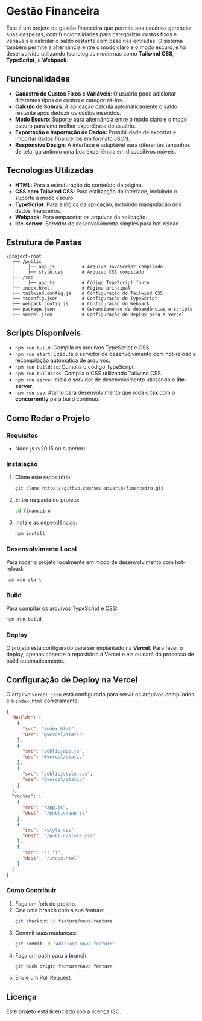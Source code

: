 # Gestão Financeira

Este é um projeto de gestão financeira que permite aos usuários gerenciar suas despesas, com funcionalidades para categorizar custos fixos e variáveis e calcular o saldo restante com base nas entradas. O sistema também permite a alternância entre o modo claro e o modo escuro, e foi desenvolvido utilizando tecnologias modernas como **Tailwind CSS**, **TypeScript**, e **Webpack**.

## Funcionalidades

- **Cadastro de Custos Fixos e Variáveis**: O usuário pode adicionar diferentes tipos de custos e categorizá-los.
- **Cálculo de Sobras**: A aplicação calcula automaticamente o saldo restante após deduzir os custos inseridos.
- **Modo Escuro**: Suporte para alternância entre o modo claro e o modo escuro para uma melhor experiência do usuário.
- **Exportação e Importação de Dados**: Possibilidade de exportar e importar dados financeiros em formato JSON.
- **Responsive Design**: A interface é adaptável para diferentes tamanhos de tela, garantindo uma boa experiência em dispositivos móveis.

## Tecnologias Utilizadas

- **HTML**: Para a estruturação do conteúdo da página.
- **CSS com Tailwind CSS**: Para estilização da interface, incluindo o suporte a modo escuro.
- **TypeScript**: Para a lógica da aplicação, incluindo manipulação dos dados financeiros.
- **Webpack**: Para empacotar os arquivos da aplicação.
- **lite-server**: Servidor de desenvolvimento simples para hot-reload.

## Estrutura de Pastas

```
/project-root
  ├── /public
  │     ├── app.js          # Arquivo JavaScript compilado
  │     ├── style.css       # Arquivo CSS compilado
  ├── /src
  │     ├── app.ts          # Código TypeScript fonte
  ├── index.html            # Página principal
  ├── tailwind.config.js    # Configuração do Tailwind CSS
  ├── tsconfig.json         # Configuração do TypeScript
  ├── webpack.config.js     # Configuração do Webpack
  ├── package.json          # Gerenciamento de dependências e scripts
  ├── vercel.json           # Configuração de deploy para a Vercel
```

## Scripts Disponíveis

- `npm run build`: Compila os arquivos TypeScript e CSS.
- `npm run start`: Executa o servidor de desenvolvimento com hot-reload e recompilação automática de arquivos.
- `npm run build:ts`: Compila o código TypeScript.
- `npm run build:css`: Compila o CSS utilizando Tailwind CSS.
- `npm run serve`: Inicia o servidor de desenvolvimento utilizando o **lite-server**.
- `npm run dev`: Atalho para desenvolvimento que roda o **tsx** com o **concurrently** para build contínuo.

## Como Rodar o Projeto

### Requisitos

- Node.js (v20.15 ou superior)

### Instalação

1. Clone este repositório:
   ```bash
   git clone https://github.com/seu-usuario/financeiro.git
   ```
2. Entre na pasta do projeto:
   ```bash
   cd financeiro
   ```
3. Instale as dependências:
   ```bash
   npm install
   ```

### Desenvolvimento Local

Para rodar o projeto localmente em modo de desenvolvimento com hot-reload:

```bash
npm run start
```

### Build

Para compilar os arquivos TypeScript e CSS:

```bash
npm run build
```

### Deploy

O projeto está configurado para ser implantado na **Vercel**. Para fazer o deploy, apenas conecte o repositório à Vercel e ela cuidará do processo de build automaticamente.

## Configuração de Deploy na Vercel

O arquivo `vercel.json` está configurado para servir os arquivos compilados e o `index.html` corretamente:

```json
{
  "builds": [
    {
      "src": "index.html",
      "use": "@vercel/static"
    },
    {
      "src": "public/app.js",
      "use": "@vercel/static"
    },
    {
      "src": "public/style.css",
      "use": "@vercel/static"
    }
  ],
  "routes": [
    {
      "src": "/app.js",
      "dest": "/public/app.js"
    },
    {
      "src": "/style.css",
      "dest": "/public/style.css"
    },
    {
      "src": "/(.*)",
      "dest": "/index.html"
    }
  ]
}
```

### Como Contribuir

1. Faça um fork do projeto.
2. Crie uma branch com a sua feature:
   ```bash
   git checkout -b feature/nova-feature
   ```
3. Commit suas mudanças:
   ```bash
   git commit -m 'Adiciona nova feature'
   ```
4. Faça um push para a branch:
   ```bash
   git push origin feature/nova-feature
   ```
5. Envie um Pull Request.

## Licença

Este projeto está licenciado sob a licença ISC.
